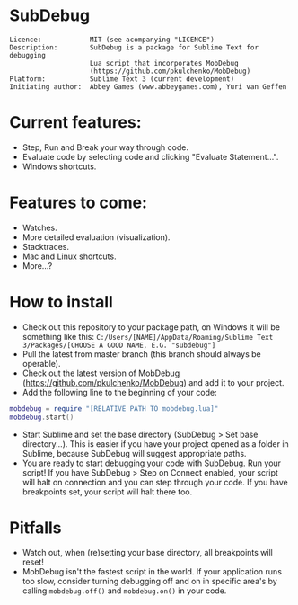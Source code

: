 SubDebug
========
	Licence:			MIT (see acompanying "LICENCE")                       
	Description:		SubDebug is a package for Sublime Text for debugging  
						Lua script that incorporates MobDebug
						(https://github.com/pkulchenko/MobDebug)      
	Platform:			Sublime Text 3 (current development)                  
	Initiating author:	Abbey Games (www.abbeygames.com), Yuri van Geffen     
	
Current features:
========
* Step, Run and Break your way through code.
* Evaluate code by selecting code and clicking "Evaluate Statement...".
* Windows shortcuts.

Features to come:
========
* Watches.
* More detailed evaluation (visualization).
* Stacktraces.
* Mac and Linux shortcuts.
* More...?
	
How to install
========
* Check out this repository to your package path, on Windows it will be something like this: `C:/Users/[NAME]/AppData/Roaming/Sublime Text 3/Packages/[CHOOSE A GOOD NAME, E.G. "subdebug"]`
* Pull the latest from master branch (this branch should always be operable).
* Check out the latest version of MobDebug (https://github.com/pkulchenko/MobDebug) and add it to your project.
* Add the following line to the beginning of your code:
```lua
mobdebug = require "[RELATIVE PATH TO mobdebug.lua]"
mobdebug.start()
```
* Start Sublime and set the base directory (SubDebug > Set base directory...). This is easier if you have your project opened as a folder in Sublime, because SubDebug will suggest appropriate paths.
* You are ready to start debugging your code with SubDebug. Run your script! If you have SubDebug > Step on Connect enabled, your script  will halt on connection and you can step through your code. If you have breakpoints set, your script will halt there too.

Pitfalls
========
* Watch out, when (re)setting your base directory, all breakpoints will reset!
* MobDebug isn't the fastest script in the world. If your application runs too slow, consider turning debugging off and on in specific area's by calling `mobdebug.off()` and `mobdebug.on()` in your code.
